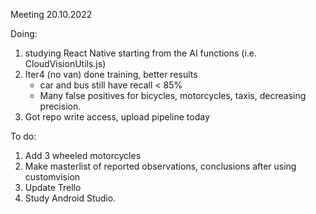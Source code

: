 Meeting 20.10.2022

Doing:
1. studying React Native starting from the AI functions (i.e. CloudVisionUtils.js)
2. Iter4 (no van) done training, better results 
    - car and bus still have recall < 85%
    - Many false positives for bicycles, motorcycles, taxis, decreasing precision.
3. Got repo write access, upload pipeline today

To do:
1. Add 3 wheeled motorcycles
2. Make masterlist of reported observations, conclusions after using customvision
3. Update Trello
4. Study Android Studio.